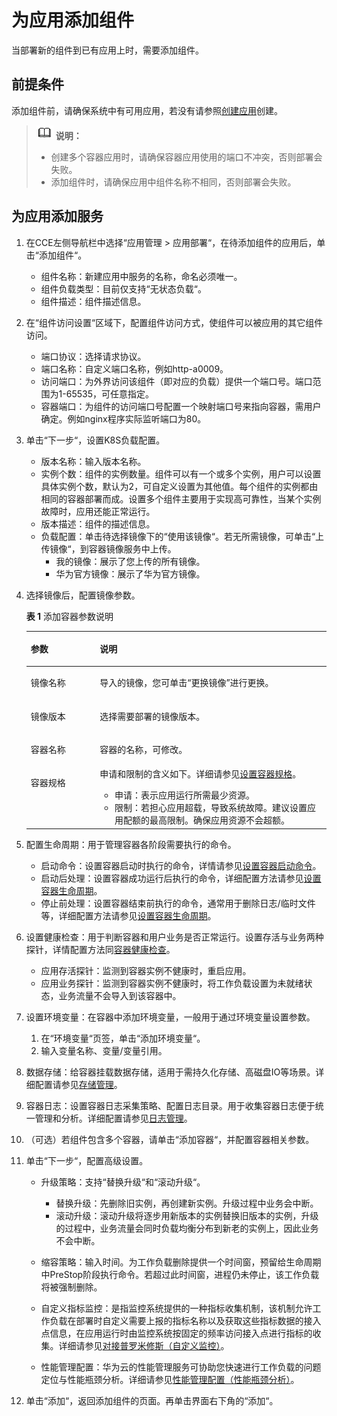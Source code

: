 # 为应用添加组件<a name="cce_01_0038"></a>

当部署新的组件到已有应用上时，需要添加组件。

## 前提条件<a name="section19807725165016"></a>

添加组件前，请确保系统中有可用应用，若没有请参照[创建应用](创建应用.md)创建。

>![](public_sys-resources/icon-note.gif) **说明：**   
>-   创建多个容器应用时，请确保容器应用使用的端口不冲突，否则部署会失败。  
>-   添加组件时，请确保应用中组件名称不相同，否则部署会失败。  

## 为应用添加服务<a name="section17863756144911"></a>

1.  在CCE左侧导航栏中选择“应用管理 \> 应用部署“，在待添加组件的应用后，单击“添加组件“。
    -   组件名称：新建应用中服务的名称，命名必须唯一。
    -   组件负载类型：目前仅支持“无状态负载“。
    -   组件描述：组件描述信息。

2.  在“组件访问设置“区域下，配置组件访问方式，使组件可以被应用的其它组件访问。
    -   端口协议：选择请求协议。
    -   端口名称：自定义端口名称，例如http-a0009。
    -   访问端口：为外界访问该组件（即对应的负载）提供一个端口号。端口范围为1-65535，可任意指定。
    -   容器端口：为组件的访问端口号配置一个映射端口号来指向容器，需用户确定。例如nginx程序实际监听端口为80。

3.  单击“下一步“，设置K8S负载配置。
    -   版本名称：输入版本名称。
    -   实例个数：组件的实例数量。组件可以有一个或多个实例，用户可以设置具体实例个数，默认为2，可自定义设置为其他值。每个组件的实例都由相同的容器部署而成。设置多个组件主要用于实现高可靠性，当某个实例故障时，应用还能正常运行。
    -   版本描述：组件的描述信息。
    -   负载配置：单击待选择镜像下的“使用该镜像“。若无所需镜像，可单击“上传镜像“，到容器镜像服务中上传。
        -   我的镜像：展示了您上传的所有镜像。
        -   华为官方镜像：展示了华为官方镜像。


4.  选择镜像后，配置镜像参数。

    **表 1**  添加容器参数说明

    <a name="cce_01_0037_table10949134618544"></a>
    <table><thead align="left"><tr id="cce_01_0037_row18948164613548"><th class="cellrowborder" valign="top" width="23%" id="mcps1.2.3.1.1"><p id="cce_01_0037_p15948134610543"><a name="cce_01_0037_p15948134610543"></a><a name="cce_01_0037_p15948134610543"></a>参数</p>
    </th>
    <th class="cellrowborder" valign="top" width="77%" id="mcps1.2.3.1.2"><p id="cce_01_0037_p69481046125415"><a name="cce_01_0037_p69481046125415"></a><a name="cce_01_0037_p69481046125415"></a>说明</p>
    </th>
    </tr>
    </thead>
    <tbody><tr id="cce_01_0037_row18948446125416"><td class="cellrowborder" valign="top" width="23%" headers="mcps1.2.3.1.1 "><p id="cce_01_0037_p3948174612540"><a name="cce_01_0037_p3948174612540"></a><a name="cce_01_0037_p3948174612540"></a>镜像名称</p>
    </td>
    <td class="cellrowborder" valign="top" width="77%" headers="mcps1.2.3.1.2 "><p id="cce_01_0037_p1394818463547"><a name="cce_01_0037_p1394818463547"></a><a name="cce_01_0037_p1394818463547"></a>导入的镜像，您可单击<span class="uicontrol" id="cce_01_0037_uicontrol89481846135416"><a name="cce_01_0037_uicontrol89481846135416"></a><a name="cce_01_0037_uicontrol89481846135416"></a>“更换镜像”</span>进行更换。</p>
    </td>
    </tr>
    <tr id="cce_01_0037_row094894620549"><td class="cellrowborder" valign="top" width="23%" headers="mcps1.2.3.1.1 "><p id="cce_01_0037_p1994854615549"><a name="cce_01_0037_p1994854615549"></a><a name="cce_01_0037_p1994854615549"></a>镜像版本</p>
    </td>
    <td class="cellrowborder" valign="top" width="77%" headers="mcps1.2.3.1.2 "><p id="cce_01_0037_p894854614544"><a name="cce_01_0037_p894854614544"></a><a name="cce_01_0037_p894854614544"></a>选择需要部署的镜像版本。</p>
    </td>
    </tr>
    <tr id="cce_01_0037_row15948114615416"><td class="cellrowborder" valign="top" width="23%" headers="mcps1.2.3.1.1 "><p id="cce_01_0037_p6948134614549"><a name="cce_01_0037_p6948134614549"></a><a name="cce_01_0037_p6948134614549"></a>容器名称</p>
    </td>
    <td class="cellrowborder" valign="top" width="77%" headers="mcps1.2.3.1.2 "><p id="cce_01_0037_p19948164635413"><a name="cce_01_0037_p19948164635413"></a><a name="cce_01_0037_p19948164635413"></a>容器的名称，可修改。</p>
    </td>
    </tr>
    <tr id="cce_01_0037_row1694964695412"><td class="cellrowborder" valign="top" width="23%" headers="mcps1.2.3.1.1 "><p id="cce_01_0037_p594854645416"><a name="cce_01_0037_p594854645416"></a><a name="cce_01_0037_p594854645416"></a>容器规格</p>
    </td>
    <td class="cellrowborder" valign="top" width="77%" headers="mcps1.2.3.1.2 "><div class="p" id="cce_01_0037_p294914466544"><a name="cce_01_0037_p294914466544"></a><a name="cce_01_0037_p294914466544"></a>申请和限制的含义如下。详细请参见<a href="设置容器规格.md">设置容器规格</a>。<a name="cce_01_0037_ul109494467548"></a><a name="cce_01_0037_ul109494467548"></a><ul id="cce_01_0037_ul109494467548"><li>申请：表示应用运行所需最少资源。</li><li>限制：若担心应用超载，导致系统故障。建议设置应用配额的最高限制。确保应用资源不会超额。</li></ul>
    </div>
    </td>
    </tr>
    </tbody>
    </table>

5.  配置生命周期：用于管理容器各阶段需要执行的命令。
    -   启动命令：设置容器启动时执行的命令，详情请参见[设置容器启动命令](设置容器启动命令.md)。
    -   启动后处理：设置容器成功运行后执行的命令，详细配置方法请参见[设置容器生命周期](设置容器生命周期.md)。
    -   停止前处理：设置容器结束前执行的命令，通常用于删除日志/临时文件等，详细配置方法请参见[设置容器生命周期](设置容器生命周期.md)。

6.  设置健康检查：用于判断容器和用户业务是否正常运行。设置存活与业务两种探针，详情配置方法同[容器健康检查](容器健康检查.md)。
    -   应用存活探针：监测到容器实例不健康时，重启应用。
    -   应用业务探针：监测到容器实例不健康时，将工作负载设置为未就绪状态，业务流量不会导入到该容器中。

7.  设置环境变量：在容器中添加环境变量，一般用于通过环境变量设置参数。
    1.  在“环境变量“页签，单击“添加环境变量“。
    2.  输入变量名称、变量/变量引用。

8.  数据存储：给容器挂载数据存储，适用于需持久化存储、高磁盘IO等场景。详细配置请参见[存储管理](存储管理.md)。
9.  容器日志：设置容器日志采集策略、配置日志目录。用于收集容器日志便于统一管理和分析。详细配置请参见[日志管理](日志管理.md)。
10. （可选）若组件包含多个容器，请单击“添加容器“，并配置容器相关参数。
11. 单击“下一步“，配置高级设置。
    -   升级策略：支持“替换升级“和“滚动升级“。
        -   替换升级：先删除旧实例，再创建新实例。升级过程中业务会中断。
        -   滚动升级：滚动升级将逐步用新版本的实例替换旧版本的实例，升级的过程中，业务流量会同时负载均衡分布到新老的实例上，因此业务不会中断。

    -   缩容策略：输入时间。为工作负载删除提供一个时间窗，预留给生命周期中PreStop阶段执行命令。若超过此时间窗，进程仍未停止，该工作负载将被强制删除。
    -   自定义指标监控：是指监控系统提供的一种指标收集机制，该机制允许工作负载在部署时自定义需要上报的指标名称以及获取这些指标数据的接入点信息，在应用运行时由监控系统按固定的频率访问接入点进行指标的收集。详细请参见[对接普罗米修斯（自定义监控）](对接普罗米修斯（自定义监控）.md)。
    -   性能管理配置：华为云的性能管理服务可协助您快速进行工作负载的问题定位与性能瓶颈分析。详细请参见[性能管理配置（性能瓶颈分析）](性能管理配置（性能瓶颈分析）.md)。

12. 单击“添加“，返回添加组件的页面。再单击界面右下角的“添加“。

